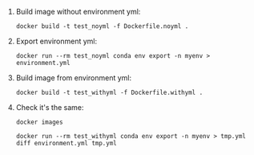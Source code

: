 
1. Build image without environment yml:

    `docker build -t test_noyml -f Dockerfile.noyml .`

2. Export environment yml:

    `docker run --rm test_noyml conda env export -n myenv > environment.yml`

3. Build image from environment yml:

    `docker build -t test_withyml -f Dockerfile.withyml .`

4. Check it's the same:

    `docker images`

    `docker run --rm test_withyml conda env export -n myenv > tmp.yml`
    `diff environment.yml tmp.yml`
